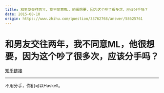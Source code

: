 ```yaml
---
title: 和男友交往两年，我不同意ML，他很想要，因为这个吵了很多次，应该分手吗？
date: 2015-08-10
origin: https://www.zhihu.com/question/33762768/answer/58625761
---
```

# 和男友交往两年，我不同意ML，他很想要，因为这个吵了很多次，应该分手吗？

[知乎链接](https://www.zhihu.com/question/33762768/answer/58625761)

---------

<span class="RichText ztext CopyrightRichText-richText" itemprop="text">不用分手，你们可以Haskell。</span>